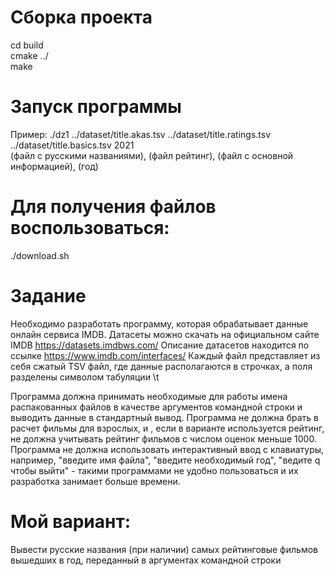 # Сборка проекта
cd build  
cmake ../  
make
# Запуск программы
Пример: ./dz1 ../dataset/title.akas.tsv ../dataset/title.ratings.tsv ../dataset/title.basics.tsv 2021              
(файл с русскими названиями), (файл рейтинг), (файл с основной информацией), (год) 
# Для получения файлов воспользоваться:
./download.sh

# Задание
Необходимо разработать программу, которая обрабатывает данные онлайн сервиса IMDB.
Датасеты можно скачать на официальном сайте IMDB https://datasets.imdbws.com/
Описание датасетов находится по ссылке https://www.imdb.com/interfaces/
Каждый файл представляет из себя сжатый TSV файл, где данные располагаются в строчках, а поля разделены символом табуляции \t

Программа должна принимать необходимые для работы имена распакованных файлов в качестве аргументов командной строки и выводить данные в стандартный вывод.
Программа не должна брать в расчет фильмы для взрослых, и , если в варианте используется рейтинг, не должна учитывать рейтинг фильмов с числом оценок меньше 1000.
Программа не должна использовать интерактивный ввод с клавиатуры, например, "введите имя файла", "введите необходимый год", "ведите q чтобы выйти" - такими программами не удобно пользоваться и их разработка занимает больше времени.

# Мой вариант:
Вывести русские названия (при наличии) самых рейтинговые фильмов вышедших в год, переданный в аргументах командной строки


